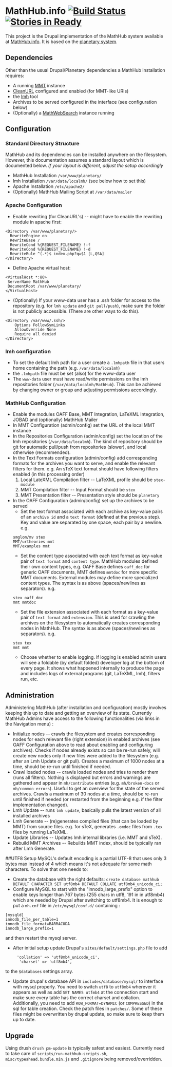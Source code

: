 # MathHub.info [![Build Status](https://secure.travis-ci.org/KWARC/MathHub.png?branch=master)](http://travis-ci.org/KWARC/MathHub) [![Stories in Ready](https://badge.waffle.io/kwarc/mathhub.png?label=ready&title=Ready)](https://waffle.io/kwarc/mathhub)
This project is the Drupal implementation of the MathHub system 
available at [MathHub.info](http://mathhub.info). 
It is based on the [planetary system](https://github.com/KWARC/planetary).

## Dependencies
Other than the usual Drupal/Planetary dependencies a MathHub installation requires: 
* A running [MMT](https://svn.kwarc.info/repos/MMT/doc/html/index.html) instance
* [CleanURL](https://drupal.org/getting-started/clean-urls) configured and enabled (for MMT-like URIs)
* the [lmh](http://mathhub.info/help/lmh) tool
* Archives to be served configured in the interface (see configuration below)
* (Optionally) a [MathWebSearch](http://search.mathweb.org) instance running

## Configuration
### Standard Directory Structure 
MathHub and its dependencies can be installed anywhere on the filesystem. However, this documentation
assumes a standard layout which is documented below. _If your layout is different, adjust the setup accordingly_
* MathHub Installation `/var/www/planetary/`
* lmh Installation `/var/data/localmh/` (see below how to set this)
* Apache Installation `/etc/apache2/`
* (Optionally) MathHub Mailing Script at `/var/data/mailer`

### Apache Configuration
* Enable rewriting (for CleanURL's) -- might have to enable the rewriting module in apache first:
```
<Directory /var/www/planetary/>
  RewriteEngine on
  RewriteBase /
  RewriteCond %{REQUEST_FILENAME} !-f
  RewriteCond %{REQUEST_FILENAME} !-d
  RewriteRule ^(.*)$ index.php?q=$1 [L,QSA]
</Directory>
```
* Define Apache virtual host:
```
<VirtualHost *:80>
 ServerName MathHub
 DocumentRoot /var/www/planetary/
</VirtualHost>
```
* (Optionally) If your www-data user has a .ssh folder for access to the repository (e.g. for `lmh update` and `git pull/push`), make sure the folder is not 
publicly accessible. (There are other ways to do this). 
```
<Directory /var/www/.ssh/>
	Options FollowSymLinks
	AllowOverride None
	Require all denied
</Directory>
```

### lmh configuration
* To set the default lmh path for a user create a `.lmhpath` file in that users home containing the path (e.g. `/var/data/localmh`)
* the `.lmhpath` file must be set (also) for the www-data user 
* The `www-data` user must have read/write permissions on the lmh repositories folder (`/var/data/localmh/MathHub`). This can be achieved by changing owner or group and adjusting permissions accordingly.

### MathHub Configuration
* Enable the modules OAFF Base, MMT Integration, LaTeXML Integration, JOBAD and (optionally) MathHub Mailer
* In MMT Configuration (admin/config) set the URL of the local MMT instance
* In the Repositories Configuration (admin/config) set the location of the lmh repositories (`/var/data/localmh`). The kind of repository should be git for automatic pull/push from repositories (slower), and local otherwise (recommended).
* In the Text Formats configuration (admin/config) add corresponding formats for the archives you want to serve, and enable the relevant filters for them. 
e.g. An sTeX text format should have following filters enabled (in this processing order)
    1. Local LateXML Compilation filter -- LaTeXML profile should be `stex-module`
    2. MMT Compilation filter -- Input Format should be `stex`
    3. MMT Presentation filter -- Presentation style should be `planetary`
* In the OAFF Configuration (admin/config) set up the archives to be served
    * Set the text format associated with each archive as key-value pairs of an `archive id` and a `text format` (defined at the previous step).
    Key and value are separated by one space, each pair by a newline. e.g.
    ```
    smglom/mv stex
    MMT/urtheories mmt
    MMT/examples mmt
    ```
    * Set the content type associated with each text format as key-value pair of `text format` and `content type`. MathHub modules defined their own content types, 
    e.g. OAFF Base defines `oaff_doc` for generic OAFF documents, MMT defines `mmtdoc` for more specific MMT documents. External modules may define more specialized
    content types. The syntax is as above (spaces/newlines as separators). e.g.
    ```
    stex oaff_doc
    mmt mmtdoc
    ```
    * Set the file extension associated with each format as a key-value pair of `text format` and `extension`. This is used for crawling the archives on the filesystem to automatically creates corresponding nodes in MathHub. The syntax is as above (spaces/newlines as separators). e.g.
    ```
    stex tex
    mmt mmt
    ```
    * Choose whether to enable logging. If logging is enabled admin users will see a foldable (by default folded) developer log at the bottom of every page. It 
    shows what happened internally to produce the page and includes logs of external programs (git, LaTeXML, lmh), filters run, etc.

## Administration
Administering MathHub (after installation and configuration) mostly involves keeping this up to date and getting an overview of its state.
Currently MathHub Admins have access to the following functionalities (via links in the Navigation menu) : 
* Initialize nodes -- crawls the filesystem and creates corresponding nodes for each relevant file (right extension) in enabled archives (see OAFF Configuration above to read about enabling and configuring archives). Checks if nodes already exists so can be re-run safely, will create new nodes only if new files were added to the filesystem (e.g. after an Lmh Update or git pull). Creates a maximum of 1000 nodes at a time, should be re-run until finished if needed.
* Crawl loaded nodes -- crawls loaded nodes and tries to render them (runs all filters). Nothing is displayed but errors and warnings are gathered and appear in `mh/contribute` entries (e.g. `mh/broken-docs` or `mh/common-errors`). Useful to get an overview for the state of the served archives. Crawls a maximum of 30 nodes at a time, should be re-run until finished if needed (or restarted from the beginning e.g. if the filter implementation changed).
* Lmh Update -- runs `lmh update`, basically pulls the latest version of all installed archives
* Lmh Generate -- (re)generates compiled files (that can be loaded by MMT) from source files. e.g. for sTeX, generates `.omdoc` files from `.tex` files by running LaTeXML. 
* Update Libraries -- Updates lmh internal libraries (i.e. MMT and sTeX).
* Rebuild MMT Archives -- Rebuilds MMT index, should be typically ran after Lmh Generate.

##UTF8 Setup
MySQL's default encoding is a partial UTF-8 that uses only 3 bytes max instead of 4 which means it's not adequate for some math characters.
To solve that one needs to:
* Create the database with the right defaults: 
 ```create database mathhub DEFAULT CHARACTER SET utf8mb4 DEFAULT COLLATE utf8mb4_unicode_ci;```
* Configure MySQL to start with the "innodb_large_prefix" option to enable keys longer than 767 bytes (255 chars in utf8, 191 in in utf8mb4) which are needed by Drupal after switching to utf8mb4. It is enough to put a `mh.cnf` file in `/etc/mysql/conf.d/` containing :
```
[mysqld]
innodb_file_per_table=1
innodb_file_format=BARRACUDA
innodb_large_prefix=1
```
and then restart the mysql server.
* After initial setup update Drupal's `sites/default/settings.php` file to add
```
     'collation' => 'utf8mb4_unicode_ci',
      'charset' => 'utf8mb4',	
```
to the `$databases` settings array.
* Update drupal's database API in `includes/database/mysql/` to interface with mysql properly. You need to switch `utf8` to `utf8mb4` wherever it appears as well as add `SET NAMES utfmb4` at the connection start and make sure every table has the correct charset and collation. Additionally, you need to add `ROW_FORMAT=DYNAMIC` (or `COMPRESSED`) in the sql for table creation. Check the patch files in `patches/`.  Some of these files might be overwritten by drupal update, so make sure to keep them up to date. 

## Upgrade
Using drush `drush pm-update` is typically safest and easiest.
Currently need to take care of `scripts/run-mathhub-scripts.sh`, `misc/typeahead.bundle.min.js` and `.gitignore` being removed/overridden.